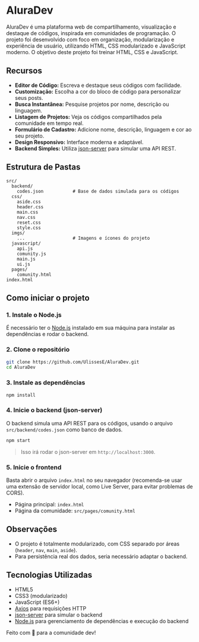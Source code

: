 # AluraDev

AluraDev é uma plataforma web de compartilhamento, visualização e destaque de códigos, inspirada em comunidades de programação. O projeto foi desenvolvido com foco em organização, modularização e experiência de usuário, utilizando HTML, CSS modularizado e JavaScript moderno. 
O objetivo deste projeto foi treinar HTML, CSS e JavaScript.

## Recursos

- **Editor de Código:** Escreva e destaque seus códigos com facilidade.
- **Customização:** Escolha a cor do bloco de código para personalizar seus posts.
- **Busca Instantânea:** Pesquise projetos por nome, descrição ou linguagem.
- **Listagem de Projetos:** Veja os códigos compartilhados pela comunidade em tempo real.
- **Formulário de Cadastro:** Adicione nome, descrição, linguagem e cor ao seu projeto.
- **Design Responsivo:** Interface moderna e adaptável.
- **Backend Simples:** Utiliza [json-server](https://github.com/typicode/json-server) para simular uma API REST.

## Estrutura de Pastas

```
src/
  backend/
    codes.json           # Base de dados simulada para os códigos
  css/
    aside.css
    header.css
    main.css
    nav.css
    reset.css
    style.css
  imgs/
    ...                  # Imagens e ícones do projeto
  javascript/
    api.js
    comunity.js
    main.js
    ui.js
  pages/
    comunity.html
index.html
```

## Como iniciar o projeto

### 1. Instale o Node.js

É necessário ter o [Node.js](https://nodejs.org/) instalado em sua máquina para instalar as dependências e rodar o backend.

### 2. Clone o repositório

```bash
git clone https://github.com/UlissesE/AluraDev.git
cd AluraDev
```

### 3. Instale as dependências

```bash
npm install
```

### 4. Inicie o backend (json-server)

O backend simula uma API REST para os códigos, usando o arquivo `src/backend/codes.json` como banco de dados.

```bash
npm start
```
> Isso irá rodar o json-server em `http://localhost:3000`.

### 5. Inicie o frontend

Basta abrir o arquivo `index.html` no seu navegador (recomenda-se usar uma extensão de servidor local, como Live Server, para evitar problemas de CORS).

- Página principal: `index.html`
- Página da comunidade: `src/pages/comunity.html`

## Observações

- O projeto é totalmente modularizado, com CSS separado por áreas (`header`, `nav`, `main`, `aside`).
- Para persistência real dos dados, seria necessário adaptar o backend.

## Tecnologias Utilizadas

- HTML5
- CSS3 (modularizado)
- JavaScript (ES6+)
- [Axios](https://axios-http.com/) para requisições HTTP
- [json-server](https://github.com/typicode/json-server) para simular o backend
- [Node.js](https://nodejs.org/) para gerenciamento de dependências e execução do backend

Feito com 💙 para a comunidade dev!
